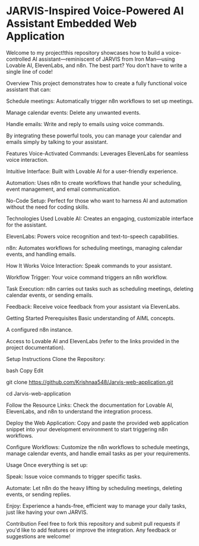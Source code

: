# JARVIS-Inspired Voice-Powered AI Assistant Embedded Web Application

Welcome to my project!this repository showcases how to build a voice-controlled AI assistant—reminiscent of JARVIS from Iron Man—using Lovable AI, ElevenLabs, and n8n. The best part? You don't have to write a single line of code!

Overview
This project demonstrates how to create a fully functional voice assistant that can:

Schedule meetings: Automatically trigger n8n workflows to set up meetings.

Manage calendar events: Delete any unwanted events.

Handle emails: Write and reply to emails using voice commands.

By integrating these powerful tools, you can manage your calendar and emails simply by talking to your assistant.

Features
Voice-Activated Commands: Leverages ElevenLabs for seamless voice interaction.

Intuitive Interface: Built with Lovable AI for a user-friendly experience.

Automation: Uses n8n to create workflows that handle your scheduling, event management, and email communication.

No-Code Setup: Perfect for those who want to harness AI and automation without the need for coding skills.

Technologies Used
Lovable AI: Creates an engaging, customizable interface for the assistant.

ElevenLabs: Powers voice recognition and text-to-speech capabilities.

n8n: Automates workflows for scheduling meetings, managing calendar events, and handling emails.

How It Works
Voice Interaction: Speak commands to your assistant.

Workflow Trigger: Your voice command triggers an n8n workflow.

Task Execution: n8n carries out tasks such as scheduling meetings, deleting calendar events, or sending emails.

Feedback: Receive voice feedback from your assistant via ElevenLabs.

Getting Started
Prerequisites
Basic understanding of AIML concepts.

A configured n8n instance.

Access to Lovable AI and ElevenLabs (refer to the links provided in the project documentation).

Setup Instructions
Clone the Repository:

bash
Copy
Edit

git clone https://github.com/Krishnaa548/Jarvis-web-application.git

cd Jarvis-web-application

Follow the Resource Links:
Check the documentation for Lovable AI, ElevenLabs, and n8n to understand the integration process.

Deploy the Web Application:
Copy and paste the provided web application snippet into your development environment to start triggering n8n workflows.

Configure Workflows:
Customize the n8n workflows to schedule meetings, manage calendar events, and handle email tasks as per your requirements.

Usage
Once everything is set up:

Speak: Issue voice commands to trigger specific tasks.

Automate: Let n8n do the heavy lifting by scheduling meetings, deleting events, or sending replies.

Enjoy: Experience a hands-free, efficient way to manage your daily tasks, just like having your own JARVIS.

Contribution
Feel free to fork this repository and submit pull requests if you'd like to add features or improve the integration. Any feedback or suggestions are welcome!
